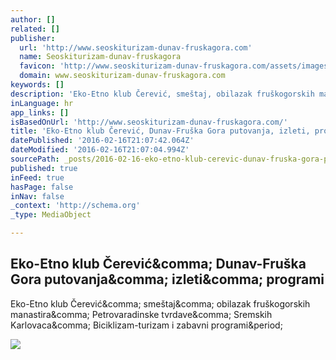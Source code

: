 ```yaml
---
author: []
related: []
publisher:
  url: 'http://www.seoskiturizam-dunav-fruskagora.com'
  name: Seoskiturizam-dunav-fruskagora
  favicon: 'http://www.seoskiturizam-dunav-fruskagora.com/assets/images/logo-80.gif'
  domain: www.seoskiturizam-dunav-fruskagora.com
keywords: []
description: 'Eko-Etno klub Čerević, smeštaj, obilazak fruškogorskih manastira, Petrovaradinske tvrdave, Sremskih Karlovaca, Biciklizam-turizam i zabavni programi.'
inLanguage: hr
app_links: []
isBasedOnUrl: 'http://www.seoskiturizam-dunav-fruskagora.com/'
title: 'Eko-Etno klub Čerević, Dunav-Fruška Gora putovanja, izleti, programi'
datePublished: '2016-02-16T21:07:42.064Z'
dateModified: '2016-02-16T21:07:04.994Z'
sourcePath: _posts/2016-02-16-eko-etno-klub-cerevic-dunav-fruska-gora-putovanja-izleti.md
published: true
inFeed: true
hasPage: false
inNav: false
_context: 'http://schema.org'
_type: MediaObject

---
```

<article style=""><h1>Eko-Etno klub Čerević&amp;comma; Dunav-Fruška Gora putovanja&amp;comma; izleti&amp;comma; programi</h1><p>Eko-Etno klub Čerević&amp;comma; smeštaj&amp;comma; obilazak fruškogorskih manastira&amp;comma; Petrovaradinske tvrdave&amp;comma; Sremskih Karlovaca&amp;comma; Biciklizam-turizam i zabavni programi&amp;period;</p><img src="http://www.seoskiturizam-dunav-fruskagora.com/Fotografije_files/Photos/2015/P6103781_edited_thumb.jpg" /></article>